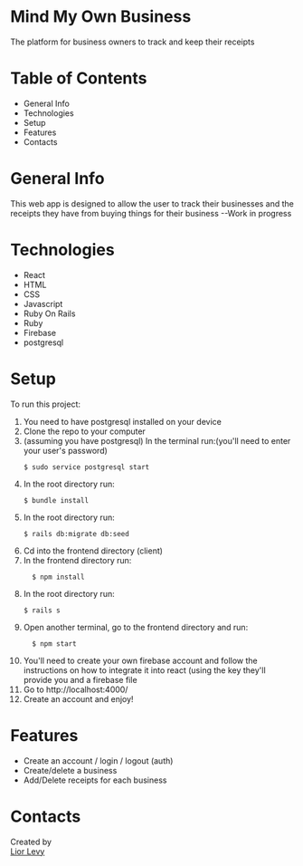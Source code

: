 # Mind My Own Business
 
The platform for business owners to track and keep their receipts
 
# Table of Contents
 
<ul>
  <li>General Info</li>
  <li>Technologies</li>
  <li>Setup</li>
  <li>Features</li>
  <li>Contacts</li>
</ul>
 
# General Info
 
This web app is designed to allow the user to track their businesses and the receipts they have from buying things for their business
--Work in progress
 
# Technologies
 
<ul>
<li>React</li>
<li>HTML</li>
<li>CSS</li>
<li>Javascript</li>
<li>Ruby On Rails</li>
<li>Ruby</li>
<li>Firebase</li>
<li>postgresql</li>
</ul>
 
# Setup
 
To run this project: <ol>
  <li>You need to have postgresql installed on your device</li>
  <li>Clone the repo to your computer</li>
  <li>(assuming you have postgresql) In the terminal run:(you'll need to enter your user's password) </li>

  ```console
  $ sudo service postgresql start 
  ```
  <li>In the root directory run: </li>

  ```console
  $ bundle install
  ```
  <li>In the root directory run:</li>

  ```console
  $ rails db:migrate db:seed
  ```
  <li>Cd into the frontend directory (client)</li>
  <li>In the frontend directory run:</li>

```console
  $ npm install
```
  <li>In the root directory run:</li>

  ```console
  $ rails s
  ```
  <li>Open another terminal, go to the frontend directory and run:</li>

```console
  $ npm start
```
  <li>You'll need to create your own firebase account and follow the instructions on how to integrate it into react (using the key they'll provide you and a firebase file</li>
  <li>Go to http://localhost:4000/</li>
  <li>Create an account and enjoy!</li>
  </ol>
 
# Features
 
<ul>
  <li>Create an account / login / logout (auth)</li>
  <li>Create/delete a business</li>
  <li>Add/Delete receipts for each business</li>
</ul>
 
# Contacts
 
Created by <br>
<a href="https://www.linkedin.com/in/liordl/" target="_blank">Lior Levy</a><br>
 
